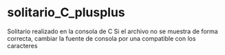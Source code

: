 # solitario_C_plusplus
Solitario realizado en la consola de C
Si el archivo no se muestra de forma correcta, cambiar la fuente de consola por una compatible con los caracteres
